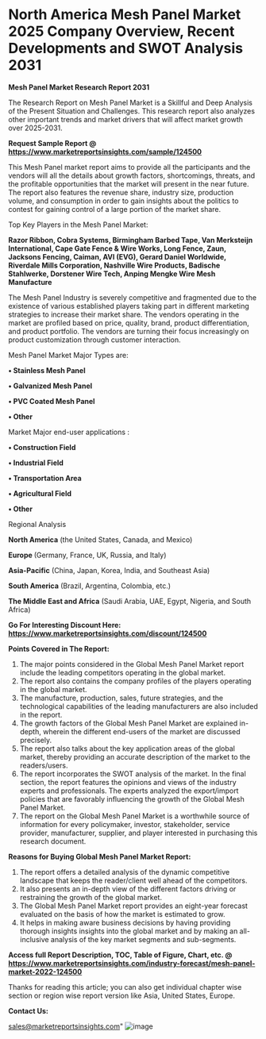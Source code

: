 # North America Mesh Panel Market 2025 Company Overview, Recent Developments and SWOT Analysis 2031

<strong>Mesh Panel Market Research Report 2031</strong>

The Research Report on Mesh Panel Market is a Skillful and Deep Analysis of the Present Situation and Challenges. This research report also analyzes other important trends and market drivers that will affect market growth over 2025-2031.

<strong>Request Sample Report @ <a href=https://www.marketreportsinsights.com/sample/124500>https://www.marketreportsinsights.com/sample/124500</a></strong>

This Mesh Panel market report aims to provide all the participants and the vendors will all the details about growth factors, shortcomings, threats, and the profitable opportunities that the market will present in the near future. The report also features the revenue share, industry size, production volume, and consumption in order to gain insights about the politics to contest for gaining control of a large portion of the market share.

Top Key Players in the Mesh Panel Market:

<strong>Razor Ribbon, Cobra Systems, Birmingham Barbed Tape, Van Merksteijn International, Cape Gate Fence & Wire Works, Long Fence, Zaun, Jacksons Fencing, Caiman, AVI (EVG), Gerard Daniel Worldwide, Riverdale Mills Corporation, Nashville Wire Products, Badische Stahlwerke, Dorstener Wire Tech, Anping Mengke Wire Mesh Manufacture</strong>

The Mesh Panel Industry is severely competitive and fragmented due to the existence of various established players taking part in different marketing strategies to increase their market share. The vendors operating in the market are profiled based on price, quality, brand, product differentiation, and product portfolio. The vendors are turning their focus increasingly on product customization through customer interaction.

Mesh Panel Market Major Types are:

<strong>• Stainless Mesh Panel

• Galvanized Mesh Panel

• PVC Coated Mesh Panel

• Other</strong>

Market Major end-user applications :

<strong>• Construction Field

• Industrial Field

• Transportation Area

• Agricultural Field

• Other</strong>

Regional Analysis

</u><strong><b>North America</b></strong> (the United States, Canada, and Mexico)

<strong><b>Europe </b></strong>(Germany, France, UK, Russia, and Italy)

<strong><b>Asia-Pacific</b></strong> (China, Japan, Korea, India, and Southeast Asia)

<strong><b>South America</b></strong> (Brazil, Argentina, Colombia, etc.)

<strong><b>The Middle East and Africa</b></strong> (Saudi Arabia, UAE, Egypt, Nigeria, and South Africa)

<strong>Go For Interesting Discount Here: <a href=https://www.marketreportsinsights.com/discount/124500>https://www.marketreportsinsights.com/discount/124500</a></strong>

<strong>Points Covered in The Report:</strong>
<ol>
  <li>The major points considered in the Global Mesh Panel Market report include the leading competitors operating in the global market.</li>
  <li>The report also contains the company profiles of the players operating in the global market.</li>
  <li>The manufacture, production, sales, future strategies, and the technological capabilities of the leading manufacturers are also included in the report.</li>
  <li>The growth factors of the Global Mesh Panel Market are explained in-depth, wherein the different end-users of the market are discussed precisely.</li>
  <li>The report also talks about the key application areas of the global market, thereby providing an accurate description of the market to the readers/users.</li>
  <li>The report incorporates the SWOT analysis of the market. In the final section, the report features the opinions and views of the industry experts and professionals. The experts analyzed the export/import policies that are favorably influencing the growth of the Global Mesh Panel Market.</li>
  <li>The report on the Global Mesh Panel Market is a worthwhile source of information for every policymaker, investor, stakeholder, service provider, manufacturer, supplier, and player interested in purchasing this research document.</li>
</ol>
<strong>Reasons for Buying Global Mesh Panel Market Report:</strong>

<ol>
  <li>The report offers a detailed analysis of the dynamic competitive landscape that keeps the reader/client well ahead of the competitors.</li>
  <li>It also presents an in-depth view of the different factors driving or restraining the growth of the global market.</li>
  <li>The Global Mesh Panel Market report provides an eight-year forecast evaluated on the basis of how the market is estimated to grow.</li>
  <li>It helps in making aware business decisions by having providing thorough insights insights into the global market and by making an all-inclusive analysis of the key market segments and sub-segments.</li>
</ol>
<strong>Access full Report Description, TOC, Table of Figure, Chart, etc. @ <a href=https://www.marketreportsinsights.com/industry-forecast/mesh-panel-market-2022-124500>https://www.marketreportsinsights.com/industry-forecast/mesh-panel-market-2022-124500</a></strong>


Thanks for reading this article; you can also get individual chapter wise section or region wise report version like Asia, United States, Europe.

<strong>Contact Us:</strong>

sales@marketreportsinsights.com"
![image](https://github.com/user-attachments/assets/b178d68e-a129-4fe8-be33-04633f2674c7)
